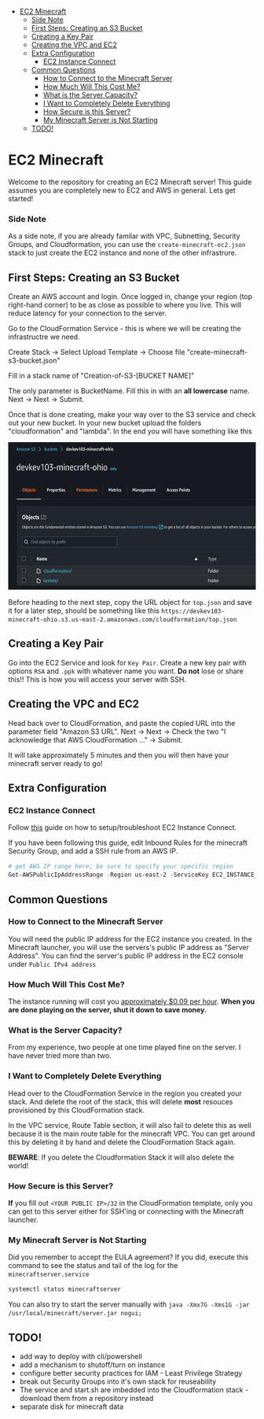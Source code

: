 - [EC2 Minecraft](#ec2-minecraft)
    - [Side Note](#side-note)
  - [First Steps: Creating an S3 Bucket](#first-steps-creating-an-s3-bucket)
  - [Creating a Key Pair](#creating-a-key-pair)
  - [Creating the VPC and EC2](#creating-the-vpc-and-ec2)
  - [Extra Configuration](#extra-configuration)
    - [EC2 Instance Connect](#ec2-instance-connect)
  - [Common Questions](#common-questions)
    - [How to Connect to the Minecraft Server](#how-to-connect-to-the-minecraft-server)
    - [How Much Will This Cost Me?](#how-much-will-this-cost-me)
    - [What is the Server Capacity?](#what-is-the-server-capacity)
    - [I Want to Completely Delete Everything](#i-want-to-completely-delete-everything)
    - [How Secure is this Server?](#how-secure-is-this-server)
    - [My Minecraft Server is Not Starting](#my-minecraft-server-is-not-starting)
  - [TODO!](#todo)


# EC2 Minecraft #

Welcome to the repository for creating an EC2 Minecraft server! This guide assumes you are completely new to EC2 and AWS in general. Lets get started!

### Side Note ###

As a side note, if you are already familar with VPC, Subnetting, Security Groups, and Cloudformation, you can use the `create-minecraft-ec2.json` stack to just create the EC2 instance and none of the other infrastrure.

## First Steps: Creating an S3 Bucket ##

Create an AWS account and login. Once logged in, change your region (top right-hand corner) to be as close as possible to where you live. This will reduce latency for your connection to the server.

Go to the CloudFormation Service - this is where we will be creating the infrastructre we need. 

Create Stack -> Select Upload Template -> Choose file "create-minecraft-s3-bucket.json"

Fill in a stack name of "Creation-of-S3-[BUCKET NAME]"

The only parameter is BucketName. Fill this in with an **all lowercase** name. Next -> Next -> Submit.

Once that is done creating, make your way over to the S3 service and check out your new bucket. In your new bucket upload the folders "cloudformation" and "lambda". In the end you will have something like this 

<img src="./images/s3-uploaded-folders.PNG"  width="600" height="300">

Before heading to the next step, copy the URL object for `top.json` and save it for a later step, should be something like this `https://devkev103-minecraft-ohio.s3.us-east-2.amazonaws.com/cloudformation/top.json`

## Creating a Key Pair ##

Go into the EC2 Service and look for `Key Pair`. Create a new key pair with options `RSA` and `.ppk` with whatever name you want. **Do not** lose or share this!! This is how you will access your server with SSH.

## Creating the VPC and EC2 ##

Head back over to CloudFormation, and paste the copied URL into the parameter field "Amazon S3 URL". Next -> Next -> Check the two "I acknowledge that AWS CloudFormation ..." -> Submit.

It will take approximately 5 minutes and then you will then have your minecraft server ready to go!

## Extra Configuration ##

### EC2 Instance Connect ###

Follow [this](https://repost.aws/knowledge-center/ec2-instance-connect-troubleshooting) guide on how to setup/troubleshoot EC2 Instance Connect.

If you have been following this guide, edit Inbound Rules for the minecraft Security Group, and add a SSH rule from an AWS IP. 

```powershell
# get AWS IP range here; be sure to specify your specific region
Get-AWSPublicIpAddressRange -Region us-east-2 -ServiceKey EC2_INSTANCE_CONNECT | select IpPrefix
```

## Common Questions ##

### How to Connect to the Minecraft Server ##

You will need the public IP address for the EC2 instance you created. In the Minecraft launcher, you will use the servers's public IP address as "Server Address". You can find the server's public IP address in the EC2 console under `Public IPv4 address`

### How Much Will This Cost Me? ###

The instance running will cost you [approximately $0.09 per hour](https://aws.amazon.com/ec2/pricing/on-demand/). **When you are done playing on the server, shut it down to save money.**

### What is the Server Capacity? ###

From my experience, two people at one time played fine on the server. I have never tried more than two.

### I Want to Completely Delete Everything ###

Head over to the CloudFormation Service in the region you created your stack. And delete the root of the stack, this will delete **most** resouces provisioned by this CloudFormation stack.

In the VPC service, Route Table section, it will also fail to delete this as well because it is the main route table for the minecraft VPC. You can get around this by deleting it by hand and delete the CloudFormation Stack again.

**BEWARE**: If you delete the Cloudformation Stack it will also delete the world!

### How Secure is this Server? ###

**If** you fill out `<YOUR PUBLIC IP>/32` in the CloudFormation template, only you can get to this server either for SSH'ing or connecting with the Minecraft launcher.

### My Minecraft Server is Not Starting ###

Did you remember to accept the EULA agreement? If you did, execute this command to see the status and tail of the log for the `minecraftserver.service`

```bash
systemctl status minecraftserver
```

You can also try to start the server manually with `java -Xmx7G -Xms1G -jar /usr/local/minecraft/server.jar nogui;`

## TODO! ##

* add way to deploy with cli/powershell
* add a mechanism to shutoff/turn on instance
* configure better security practices for IAM - Least Privilege Strategy
* break out Security Groups into it's own stack for reuseability
* The service and start.sh are imbedded into the Cloudformation stack - download them from a repository instead
* separate disk for minecraft data